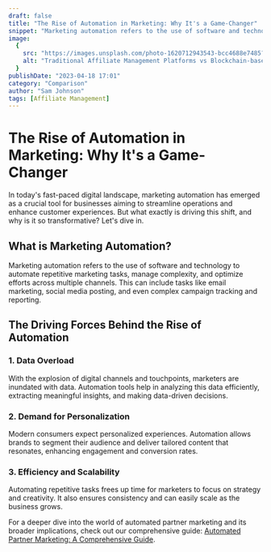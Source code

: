 ```yaml
---
draft: false
title: "The Rise of Automation in Marketing: Why It's a Game-Changer"
snippet: "Marketing automation refers to the use of software and technology to automate repetitive marketing tasks, manage complexity, and optimize efforts across multiple channels. This can include tasks like email marketing, social media posting, and even complex campaign tracking and reporting."
image:
  {
    src: "https://images.unsplash.com/photo-1620712943543-bcc4688e7485?ixlib=rb-4.0.3&ixid=M3wxMjA3fDB8MHxwaG90by1wYWdlfHx8fGVufDB8fHx8fA%3D%3D&fit=crop&w=430&h=240",
    alt: "Traditional Affiliate Management Platforms vs Blockchain-based solutions",
  }
publishDate: "2023-04-18 17:01"
category: "Comparison"
author: "Sam Johnson"
tags: [Affiliate Management]
---
```


# The Rise of Automation in Marketing: Why It's a Game-Changer

In today's fast-paced digital landscape, marketing automation has emerged as a crucial tool for businesses aiming to streamline operations and enhance customer experiences. But what exactly is driving this shift, and why is it so transformative? Let's dive in.

## What is Marketing Automation?

Marketing automation refers to the use of software and technology to automate repetitive marketing tasks, manage complexity, and optimize efforts across multiple channels. This can include tasks like email marketing, social media posting, and even complex campaign tracking and reporting.

## The Driving Forces Behind the Rise of Automation

### 1. **Data Overload**

With the explosion of digital channels and touchpoints, marketers are inundated with data. Automation tools help in analyzing this data efficiently, extracting meaningful insights, and making data-driven decisions.

### 2. **Demand for Personalization**

Modern consumers expect personalized experiences. Automation allows brands to segment their audience and deliver tailored content that resonates, enhancing engagement and conversion rates.

### 3. **Efficiency and Scalability**

Automating repetitive tasks frees up time for marketers to focus on strategy and creativity. It also ensures consistency and can easily scale as the business grows.

For a deeper dive into the world of automated partner marketing and its broader implications, check out our comprehensive guide: [Automated Partner Marketing: A Comprehensive Guide](https://www.getreferee.xyz/blog/automated-partner-marketing-a-comprehensive-guide).
